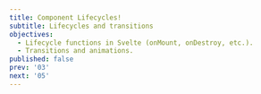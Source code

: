 ```yaml
---
title: Component Lifecycles!
subtitle: Lifecycles and transitions
objectives:
  - Lifecycle functions in Svelte (onMount, onDestroy, etc.).
  - Transitions and animations.
published: false
prev: '03'
next: '05'
---
```


<script context="module">
    
</script>
